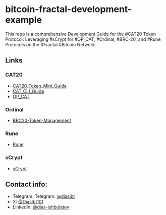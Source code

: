 # bitcoin-fractal-development-example
This repo is a comprehensive Development Guide for the #CAT20 Token Protocol: Leveraging #sCrypt for #OP_CAT, #Ordinal, #BRC-20, and #Rune Protocols on the #Fractal #Bitcoin Network.

## Links

### CAT20
- [CAT20_Token_Mint_Guide](https://github.com/bitman310/bitcoin-fractal-development-example/blob/main/CAT20/CAT20_Token_Mint_Guide.md)
- [CAT_CLI_Guide](https://github.com/bitman310/bitcoin-fractal-development-example/blob/main/CAT20/CAT_CLI_Guide.md)
- [OP_CAT](https://github.com/bitman310/bitcoin-fractal-development-example/blob/main/CAT20/OP_CAT.md)

### Ordinal
- [BRC20-Token-Management](https://github.com/bitman310/bitcoin-fractal-development-example/blob/main/Ordinal/BRC20-Token-Management.md)

### Rune
- [Rune](https://github.com/bitman310/bitcoin-fractal-development-example/blob/main/Rune/README.md)

### sCrypt
- [sCrypt](https://github.com/bitman310/bitcoin-fractal-development-example/blob/main/sCrypt/README.md)

## Contact info:

- Telegram: Telegram: [@diasibt](https://t.me/@diasibt)
- X: [@DiasIbt101](https://x.com/DiasIbt101)
- LinkedIn: [@dias-ishbulatov](https://www.linkedin.com/in/dias-ishbulatov/)
